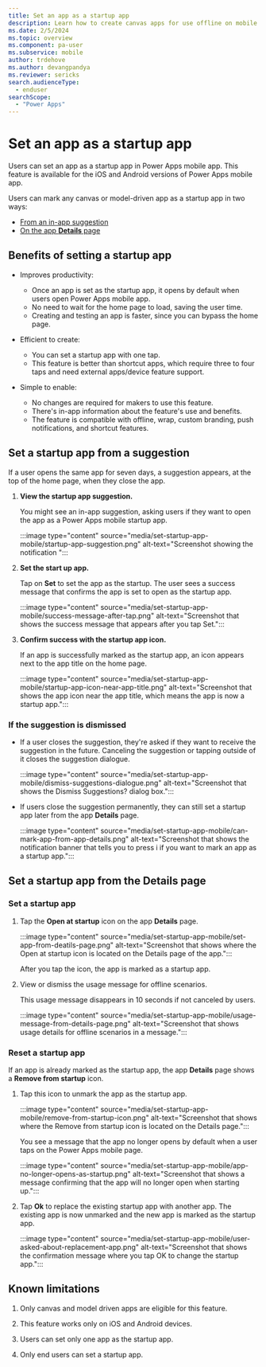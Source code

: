 ```yaml
---
title: Set an app as a startup app
description: Learn how to create canvas apps for use offline on mobile devices in Microsoft Power Apps.
ms.date: 2/5/2024
ms.topic: overview
ms.component: pa-user
ms.subservice: mobile
author: trdehove
ms.author: devangpandya
ms.reviewer: sericks
search.audienceType: 
  - enduser
searchScope:
  - "Power Apps"
---
```


# Set an app as a startup app

Users can set an app as a startup app in Power Apps mobile app. This feature is available for the iOS and Android versions of Power Apps mobile app.

Users can mark any canvas or model-driven app as a startup app in two ways:

- [From an in-app suggestion](#set-a-startup-app-from-a-suggestion)
- [On the app **Details** page](#set-a-startup-app-from-the-details-page)

## Benefits of setting a startup app

- Improves productivity:
  - Once an app is set as the startup app, it opens by default when users open Power Apps mobile app.
  - No need to wait for the home page to load, saving the user time.
  - Creating and testing an app is faster, since you can bypass the home page.

- Efficient to create:
  - You can set a startup app with one tap.
  - This feature is better than shortcut apps, which require three to four taps and need external apps/device feature support.

- Simple to enable:
  - No changes are required for makers to use this feature.
  - There's in-app information about the feature's use and benefits.
  - The feature is compatible with offline, wrap, custom branding, push notifications, and shortcut features.

## Set a startup app from a suggestion

If a user opens the same app for seven days, a suggestion appears, at the top of the home page, when they close the app.  

1. **View the startup app suggestion.**

   You might see an in-app suggestion, asking users if they want to open the app as a Power Apps mobile startup app.

   :::image type="content" source="media/set-startup-app-mobile/startup-app-suggestion.png" alt-text="Screenshot showing the notification ":::

2. **Set the start up app.**

   Tap on **Set** to set the app as the startup. The user sees a success message that confirms the app is set to open as the startup app.

   :::image type="content" source="media/set-startup-app-mobile/success-message-after-tap.png" alt-text="Screenshot that shows the success message that appears after you tap Set.":::

3. **Confirm success with the startup app icon.**

   If an app is successfully marked as the startup app, an icon appears next to the app title on the home page.

   :::image type="content" source="media/set-startup-app-mobile/startup-app-icon-near-app-title.png" alt-text="Screenshot that shows the app icon near the app title, which means the app is now a startup app.":::

### If the suggestion is dismissed

- If a user closes the suggestion, they're asked if they want to receive the suggestion in the future. Canceling the suggestion or tapping outside of it closes the suggestion dialogue.

  :::image type="content" source="media/set-startup-app-mobile/dismiss-suggestions-dialogue.png" alt-text="Screenshot that shows the Dismiss Suggestions? dialog box.":::

- If users close the suggestion permanently, they can still set a startup app later from the app **Details** page.

  :::image type="content" source="media/set-startup-app-mobile/can-mark-app-from-app-details.png" alt-text="Screenshot that shows the notification banner that tells you to press i if you want to mark an app as a startup app.":::

## Set a startup app from the **Details** page

### Set a startup app

1. Tap the **Open at startup** icon on the app **Details** page.

   :::image type="content" source="media/set-startup-app-mobile/set-app-from-deatils-page.png" alt-text="Screenshot that shows where the Open at startup icon is located on the Details page of the app.":::

   After you tap the icon, the app is marked as a startup app.

1. View or dismiss the usage message for offline scenarios.

   This usage message disappears in 10 seconds if not canceled by users.

   :::image type="content" source="media/set-startup-app-mobile/usage-message-from-details-page.png" alt-text="Screenshot that shows usage details for offline scenarios in a message.":::

### Reset a startup app

If an app is already marked as the startup app, the app **Details** page shows a **Remove from startup** icon.

1. Tap this icon to unmark the app as the startup app.

   :::image type="content" source="media/set-startup-app-mobile/remove-from-startup-icon.png" alt-text="Screenshot that shows where the Remove from startup icon is located on the Details page.":::

   You see a message that the app no longer opens by default when a user taps on the Power Apps mobile page.

   :::image type="content" source="media/set-startup-app-mobile/app-no-longer-opens-as-startup.png" alt-text="Screenshot that shows a message confirming that the app will no longer open when starting up.":::

1. Tap **Ok** to replace the existing startup app with another app. The existing app is now unmarked and the new app is marked as the startup app.

   :::image type="content" source="media/set-startup-app-mobile/user-asked-about-replacement-app.png" alt-text="Screenshot that shows the confirmation message where you tap OK to change the startup app.":::

## Known limitations

1. Only canvas and model driven apps are eligible for this feature.

1. This feature works only on iOS and Android devices.

1. Users can set only one app as the startup app.

1. Only end users can set a startup app.
